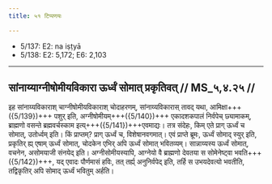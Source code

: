 ```yaml
---
title: ५१ टिप्पणयः

---
```

- 5/137: E2: na iṣṭyā
- 5/138: E2: 5,172; E6: 2,103

____________________________________________


## सांनाय्याग्नीषोमीयविकारा ऊर्ध्वं सोमात् प्रकृतिवत् // MS_५,४.२५ //

इह सांनाय्यविकाराश् चाग्नीषोमीयविकाराश् चोदाहरणम्, सांनाय्यविकारास् तावद् यथा, आमिक्षा+++({5/139})+++ पशुर् इति, अग्नीषोमीयम्+++({5/140})+++ एकादशकपालं निर्वपेच् छ्यामाकम्, ब्राह्मणो वसन्ते ब्रह्मवर्चस्काम इत्य्+++({5/141})+++एवमाद्यः। तत्र संदेहः, किम् एते प्राग् ऊर्ध्वं च सोमात्, उतोर्ध्वम् इति। किं प्राप्तम्? प्राग् ऊर्ध्वं च, विशेषानवगमात्। एवं प्राप्ते ब्रूमः, ऊर्ध्वं सोमाद् स्युर् इति, प्रकृतिर् ह्य् एषाम् ऊर्ध्वं सोमात्, चोदकेन एभिर् अपि ऊर्ध्वं सोमात् भवितव्यम्। सान्नाय्यस्य ऊर्ध्वं सोमात्, वचनेन, असोमयाजी संनयेद् इति। अग्नीसोमीयस्यापि, आग्नेयो वै ब्राह्मणो देवतया स सोमेनेष्ट्वा भवति+++({5/142})+++, यद् एवादः पौर्णमासं हविः, तत् तर्ह्य् अनुनिर्वपेद् इति, तर्हि स उभयदेवत्यो भवतीति, तद्विकृतिर् अपि सोमाद् ऊर्ध्वं भवितुम् अर्हति।
